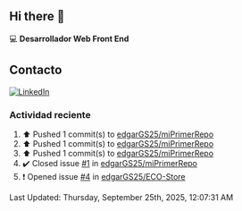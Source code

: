 ## Hi there 👋

:computer: **Desarrollador Web Front End**

## Contacto
[![LinkedIn](https://img.shields.io/badge/LinkedIn-0A66C2?style=for-the-badge&logo=linkedin&logoColor=white)](https://www.linkedin.com/in/edgar-garc%C3%ADa-a91898289/)

### Actividad reciente
<!--RECENT_ACTIVITY:start-->
1. ⬆️ Pushed 1 commit(s) to [edgarGS25/miPrimerRepo](https://github.com/edgarGS25/miPrimerRepo)<br>
2. ⬆️ Pushed 1 commit(s) to [edgarGS25/miPrimerRepo](https://github.com/edgarGS25/miPrimerRepo)<br>
3. ⬆️ Pushed 1 commit(s) to [edgarGS25/miPrimerRepo](https://github.com/edgarGS25/miPrimerRepo)<br>
4. ✔️ Closed issue [#1](https://github.com/edgarGS25/miPrimerRepo/issues/1) in [edgarGS25/miPrimerRepo](https://github.com/edgarGS25/miPrimerRepo)<br>
5. ❗️ Opened issue [#4](https://github.com/edgarGS25/ECO-Store/issues/4) in [edgarGS25/ECO-Store](https://github.com/edgarGS25/ECO-Store)<br>
<!--RECENT_ACTIVITY:end-->
<!--RECENT_ACTIVITY:last_update-->
Last Updated: Thursday, September 25th, 2025, 12:07:31 AM
<!--RECENT_ACTIVITY:last_update_end-->
